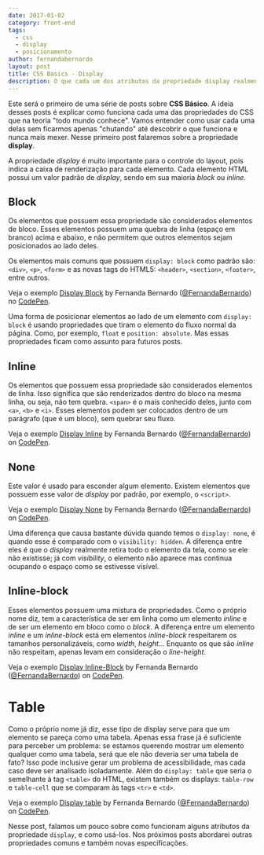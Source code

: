 ```yaml
---
date: 2017-01-02
category: front-end
tags:
  - css
  - display
  - posicionamento
author: fernandabernardo
layout: post
title: CSS Basics - Display
description: O que cada um dos atributos da propriedade display realmente significa? O objetivo deste post é abordar qual é o melhor uso para cada um deles, e quais são as mudanças de layout causadas por cada possível valor.
---
```


Este será o primeiro de uma série de posts sobre **CSS Básico**. A ideia desses posts é explicar como funciona cada uma das propriedades do CSS que na teoria "todo mundo conhece". Vamos entender como usar cada uma delas sem ficarmos apenas "chutando" até descobrir o que funciona e nunca mais mexer. Nesse primeiro post falaremos sobre a propriedade **display**.

A propriedade *display* é muito importante para o controle do layout, pois indica a caixa de renderização para cada elemento. Cada elemento HTML possui um valor padrão de *display*, sendo em sua maioria *block* ou *inline*.

## Block

Os elementos que possuem essa propriedade são considerados elementos de bloco. Esses elementos possuem uma quebra de linha (espaço em branco) acima e abaixo, e não permitem que outros elementos sejam posicionados ao lado deles.

Os elementos mais comuns que possuem `display: block` como padrão são: `<div>`, `<p>`, `<form>` e as novas tags do HTML5: `<header>`, `<section>`, `<footer>`, entre outros.

<p data-height="300" data-theme-id="23784" data-slug-hash="egmXBo" data-default-tab="css,result" data-user="FernandaBernardo" data-embed-version="2" data-pen-title="Display Block" class="codepen">Veja o exemplo <a href="http://codepen.io/FernandaBernardo/pen/egmXBo/">Display Block</a> by Fernanda Bernardo (<a href="http://codepen.io/FernandaBernardo">@FernandaBernardo</a>) no <a href="http://codepen.io">CodePen</a>.</p>
<script async src="https://production-assets.codepen.io/assets/embed/ei.js"></script>

Uma forma de posicionar elementos ao lado de um elemento com `display: block` é usando propriedades que tiram o elemento do fluxo normal da página. Como, por exemplo, `float` e `position: absolute`. Mas essas propriedades ficam como assunto para futuros posts.

## Inline

Os elementos que possuem essa propriedade são considerados elementos de linha. Isso significa que são renderizados dentro do bloco na mesma linha, ou seja, não tem quebra. `<span>` é o mais conhecido deles, junto com `<a>`, `<b>` e `<i>`. Esses elementos podem ser colocados dentro de um parágrafo (que é um bloco), sem quebrar seu fluxo.

<p data-height="300" data-theme-id="23784" data-slug-hash="WRbmOK" data-default-tab="html,result" data-user="FernandaBernardo" data-embed-version="2" data-pen-title="Display Inline" class="codepen">Veja o exemplo <a href="http://codepen.io/FernandaBernardo/pen/WRbmOK/">Display Inline</a> by Fernanda Bernardo (<a href="http://codepen.io/FernandaBernardo">@FernandaBernardo</a>) on <a href="http://codepen.io">CodePen</a>.</p>
<script async src="https://production-assets.codepen.io/assets/embed/ei.js"></script>

## None

Este valor é usado para esconder algum elemento. Existem elementos que possuem esse valor de *display* por padrão, por exemplo, o `<script>`.

<p data-height="300" data-theme-id="23784" data-slug-hash="ygywPw" data-default-tab="html,result" data-user="FernandaBernardo" data-embed-version="2" data-pen-title="Display None" class="codepen">Veja o exemplo <a href="http://codepen.io/FernandaBernardo/pen/ygywPw/">Display None</a> by Fernanda Bernardo (<a href="http://codepen.io/FernandaBernardo">@FernandaBernardo</a>) on <a href="http://codepen.io">CodePen</a>.</p>
<script async src="https://production-assets.codepen.io/assets/embed/ei.js"></script>

Uma diferença que causa bastante dúvida quando temos o `display: none`, é quando esse é comparado com o `visibility: hidden`. A diferença entre eles é que o *display* realmente retira todo o elemento da tela, como se ele não existisse; já com *visibility*, o elemento não aparece mas continua ocupando o espaço como se estivesse visível.

## Inline-block

Esses elementos possuem uma mistura de propriedades. Como o próprio nome diz, tem a característica de ser em linha como um elemento *inline* e de ser um elemento em bloco como o *block*. A diferença entre um elemento *inline* e um *inline-block* está em elementos *inline-block* respeitarem os tamanhos personalizáveis, como *width*, *height*… Enquanto os que são *inline* não respeitam, apenas levam em consideração o *line-height*.

<p data-height="300" data-theme-id="23784" data-slug-hash="GrgeQM" data-default-tab="css,result" data-user="FernandaBernardo" data-embed-version="2" data-pen-title="Display Inline-Block" class="codepen">Veja o exemplo <a href="http://codepen.io/FernandaBernardo/pen/GrgeQM/">Display Inline-Block</a> by Fernanda Bernardo (<a href="http://codepen.io/FernandaBernardo">@FernandaBernardo</a>) on <a href="http://codepen.io">CodePen</a>.</p>
<script async src="https://production-assets.codepen.io/assets/embed/ei.js"></script>

# Table

Como o próprio nome já diz, esse tipo de display serve para que um elemento se pareça como uma tabela. Apenas essa frase já é suficiente para perceber um problema: se estamos querendo mostrar um elemento qualquer como uma tabela, será que ele não deveria ser uma tabela de fato? Isso pode inclusive gerar um problema de acessibilidade, mas cada caso deve ser analisado isoladamente. Além do `display: table` que seria o semelhante à tag `<table>` do HTML, existem também os displays: `table-row` e `table-cell` que se comparam às tags `<tr>` e `<td>`.

<p data-height="300" data-theme-id="23784" data-slug-hash="JEdxXv" data-default-tab="css,result" data-user="FernandaBernardo" data-embed-version="2" data-pen-title="Display table" class="codepen">Veja o exemplo <a href="http://codepen.io/FernandaBernardo/pen/JEdxXv/">Display table</a> by Fernanda Bernardo (<a href="http://codepen.io/FernandaBernardo">@FernandaBernardo</a>) on <a href="http://codepen.io">CodePen</a>.</p>
<script async src="https://production-assets.codepen.io/assets/embed/ei.js"></script>


Nesse post, falamos um pouco sobre como funcionam alguns atributos da propriedade `display`, e como usá-los. Nos próximos posts abordarei outras propriedades comuns e também novas especificações.
